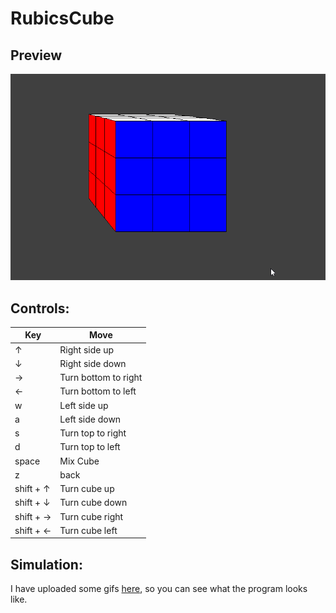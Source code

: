 # RubicsCube

## Preview
![solving cube](./preview/RubicsCubeSimulation_2.gif)

## Controls:
| Key  | Move |
| ------------- | ------------- |
| ↑  | Right side up  |
| ↓  | Right side down  |
| →  | Turn bottom to right |
| ←  | Turn bottom to left |
| w  | Left side up  |
| a  | Left side down  |
| s  | Turn top to right |
| d  | Turn top to left |
| space | Mix Cube |
| z | back |
| shift + ↑  | Turn cube up  |
| shift + ↓  | Turn cube down  |
| shift + →  | Turn cube right |
| shift + ←  | Turn cube left |

## Simulation:
I have uploaded some gifs [here](https://drive.google.com/folderview?id=1eLA_Ay4mAeNofOeY7l7ZYu2roff85D3Z), so you can see what the program looks like.
